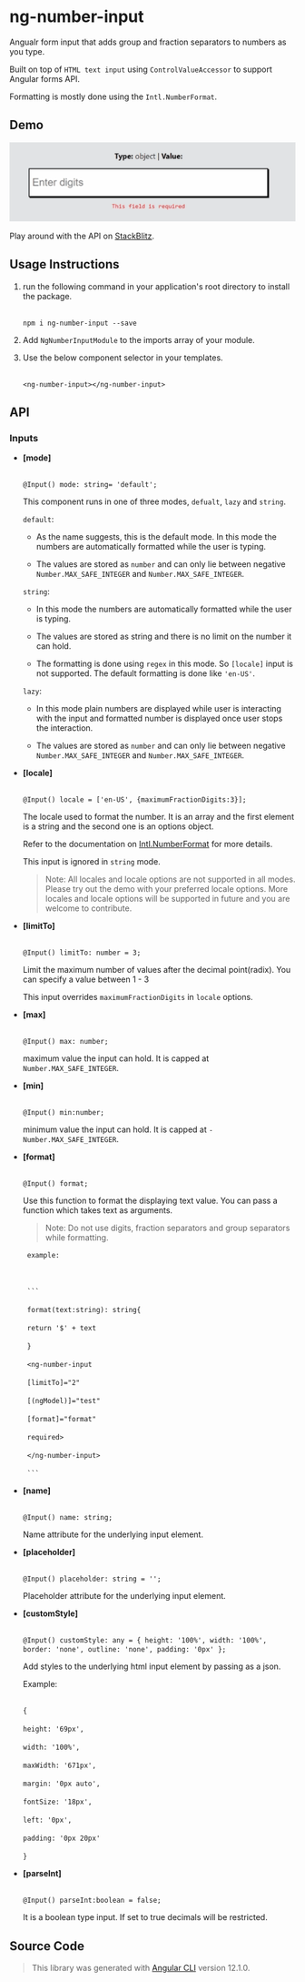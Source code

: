 
# ng-number-input

Angualr form input that adds group and fraction separators to numbers as you type.  

Built on top of `HTML text input`  using `ControlValueAccessor` to support Angular forms API.

Formatting is mostly done using the `Intl.NumberFormat`.


## Demo
![enter image description here](https://github.com/shashankpenumatcha/ng-number-input/blob/main/gif.gif?raw=true)

Play around with the API on [StackBlitz](https://stackblitz.com/edit/angular-ivy-kqpxgd?file=src/app/app.component.html).

  
  

## Usage Instructions

1. run the following command in your application's root directory to install the package.

	```

	npm i ng-number-input --save

	```

  

2. Add `NgNumberInputModule` to the imports array of your module.

  

3. Use the below component selector in your templates.

	```

	<ng-number-input></ng-number-input>

	```

  

## API

  

### Inputs

  - **\[mode\]**
	```

	@Input() mode: string= 'default';

	```
	This component runs in one of three modes, `defualt`, `lazy` and `string`.
	
	`default`: 
	    
	  - As the name suggests, this is the default mode.  In this mode the numbers are automatically formatted while the user is typing.
	  
	  - The values are stored as `number` and can only lie between  negative `Number.MAX_SAFE_INTEGER` and `Number.MAX_SAFE_INTEGER`.
	  

	`string`: 
	    
	  - In this mode the numbers are automatically formatted while the user is typing.
	  
	  - The values are stored as string and there is no limit on the number it can hold.
	  
	  -  The formatting is done using `regex` in this mode. So `[locale]` input is not supported. The default formatting is done like `'en-US'`.

	`lazy`: 
		    
	  - In this mode plain numbers are displayed while user is interacting with the input and formatted number is displayed once user stops the interaction.
	  
	  - The values are stored as `number` and can only lie between  negative `Number.MAX_SAFE_INTEGER` and `Number.MAX_SAFE_INTEGER`.
	  
		

-  **\[locale\]**

	```

	@Input() locale = ['en-US', {maximumFractionDigits:3}];

	```

	The locale used to format the number.	It is an array and the first element is a string and the second one is an options object.
	
	Refer to the documentation on [Intl.NumberFormat](https://developer.mozilla.org/en-US/docs/Web/JavaScript/Reference/Global_Objects/Number/toLocaleString)  for  more details.

	This input is ignored in `string` mode.
	>Note: All locales and locale options are not supported in all modes.  Please try out the demo with your preferred locale options. More locales and locale options will be supported in future and you are welcome to contribute.  
	

-  **\[limitTo\]**

	```

	@Input() limitTo: number = 3;

	```

	Limit the maximum number of values after the decimal point(radix).	You can specify a value between 1 - 3


	This input overrides `maximumFractionDigits`  in `locale` options.

	  
-  **\[max\]**

	```

	@Input() max: number;

	```

	maximum value the input can hold. It is capped at `Number.MAX_SAFE_INTEGER`.
	
  

-  **\[min\]**

	```

	@Input() min:number;

	```

	minimum value the input can hold. It is capped at `-Number.MAX_SAFE_INTEGER`.

 

-  **\[format\]**

	```

	@Input() format;

	```

	Use this function to format the displaying text value.	You can pass a function which takes text as arguments.
	
	>Note: Do not use digits, fraction separators and group separators while formatting.
	  

		example:

		  

		```

		format(text:string): string{

		return '$' + text

		}

		<ng-number-input

		[limitTo]="2"

		[(ngModel)]="test"

		[format]="format"

		required>

		</ng-number-input>

		```

	  

-  **\[name\]**

	```

	@Input() name: string;

	```

	Name attribute for the underlying input element.

	  

-  **\[placeholder\]**

	```

	@Input() placeholder: string = '';

	```

	Placeholder attribute for the underlying input element.

	  

-  **\[customStyle\]**

	```

	@Input() customStyle: any = { height: '100%', width: '100%', border: 'none', outline: 'none', padding: '0px' };

	```

	Add styles to the underlying html input element by passing as a json.

	  

	Example:

	```

	{

	height: '69px',

	width: '100%',

	maxWidth: '671px',

	margin: '0px auto',

	fontSize: '18px',

	left: '0px',

	padding: '0px 20px'

	}

	```

-  **\[parseInt\]**

	```

	@Input() parseInt:boolean = false;

	```

	It is a boolean type input. If set to true decimals will be restricted.

  
  

## Source Code

> This library was generated with [Angular CLI](https://github.com/angular/angular-cli) version 12.1.0.
  
